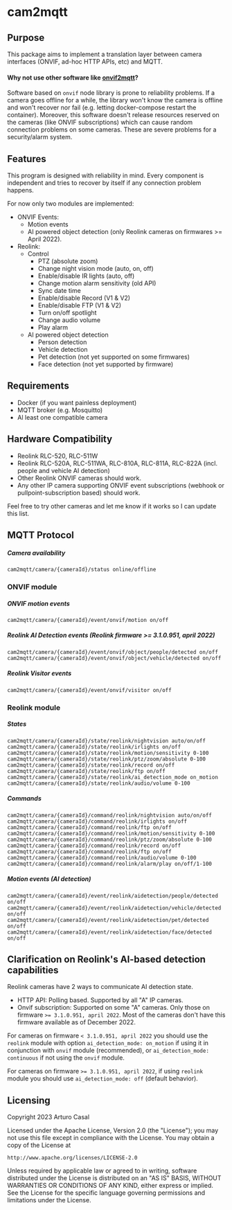 # cam2mqtt

## Purpose

This package aims to implement a translation layer between camera interfaces 
(ONVIF, ad-hoc HTTP APIs, etc) and MQTT.

#### Why not use other software like [onvif2mqtt](https://github.com/dmitrif/onvif2mqtt)?

Software based on `onvif` node library is prone to reliability problems.
If a camera goes offline for a while, the library won't know the camera is offline
and won't recover nor fail (e.g. letting docker-compose restart the container).
Moreover, this software doesn't release resources reserved on the cameras (like ONVIF subscriptions)
which can cause random connection problems on some cameras.
These are severe problems for a security/alarm system.

## Features

This program is designed with reliability in mind. Every component is independent and tries
to recover by itself if any connection problem happens.

For now only two modules are implemented:
* ONVIF Events:
  * Motion events
  * AI powered object detection (only Reolink cameras on firmwares >= April 2022).
* Reolink:
  * Control
    * PTZ (absolute zoom)
    * Change night vision mode (auto, on, off)
    * Enable/disable IR lights (auto, off)
    * Change motion alarm sensitivity (old API)
    * Sync date time
    * Enable/disable Record (V1 & V2)
    * Enable/disable FTP (V1 & V2)
    * Turn on/off spotlight
    * Change audio volume
    * Play alarm
  * AI powered object detection
    * Person detection
    * Vehicle detection
    * Pet detection (not yet supported on some firmwares)
    * Face detection (not yet supported by firmware)

## Requirements
* Docker (if you want painless deployment)
* MQTT broker (e.g. Mosquitto)
* Al least one compatible camera

## Hardware Compatibility
* Reolink RLC-520, RLC-511W
* Reolink RLC-520A, RLC-511WA, RLC-810A, RLC-811A, RLC-822A (incl. people and vehicle AI detection)
* Other Reolink ONVIF cameras should work.
* Any other IP camera supporting ONVIF event subscriptions (webhook or pullpoint-subscription based) should work.

Feel free to try other cameras and let me know if it works so I can update this list.

## MQTT Protocol

##### Camera availability
    cam2mqtt/camera/{cameraId}/status online/offline

### ONVIF module

##### ONVIF motion events
    cam2mqtt/camera/{cameraId}/event/onvif/motion on/off

##### Reolink AI Detection events (Reolink firmware >= 3.1.0.951, april 2022)
    cam2mqtt/camera/{cameraId}/event/onvif/object/people/detected on/off
    cam2mqtt/camera/{cameraId}/event/onvif/object/vehicle/detected on/off

##### Reolink Visitor events
    cam2mqtt/camera/{cameraId}/event/onvif/visitor on/off

### Reolink module

##### States
    cam2mqtt/camera/{cameraId}/state/reolink/nightvision auto/on/off
    cam2mqtt/camera/{cameraId}/state/reolink/irlights on/off
    cam2mqtt/camera/{cameraId}/state/reolink/motion/sensitivity 0-100
    cam2mqtt/camera/{cameraId}/state/reolink/ptz/zoom/absolute 0-100
    cam2mqtt/camera/{cameraId}/state/reolink/record on/off
    cam2mqtt/camera/{cameraId}/state/reolink/ftp on/off
    cam2mqtt/camera/{cameraId}/state/reolink/ai_detection_mode on_motion
    cam2mqtt/camera/{cameraId}/state/reolink/audio/volume 0-100

##### Commands
    cam2mqtt/camera/{cameraId}/command/reolink/nightvision auto/on/off
    cam2mqtt/camera/{cameraId}/command/reolink/irlights on/off
    cam2mqtt/camera/{cameraId}/command/reolink/ftp on/off
    cam2mqtt/camera/{cameraId}/command/reolink/motion/sensitivity 0-100
    cam2mqtt/camera/{cameraId}/command/reolink/ptz/zoom/absolute 0-100
    cam2mqtt/camera/{cameraId}/command/reolink/record on/off
    cam2mqtt/camera/{cameraId}/command/reolink/ftp on/off
    cam2mqtt/camera/{cameraId}/command/reolink/audio/volume 0-100
    cam2mqtt/camera/{cameraId}/command/reolink/alarm/play on/off/1-100

##### Motion events (AI detection)
    cam2mqtt/camera/{cameraId}/event/reolink/aidetection/people/detected on/off
    cam2mqtt/camera/{cameraId}/event/reolink/aidetection/vehicle/detected on/off
    cam2mqtt/camera/{cameraId}/event/reolink/aidetection/pet/detected on/off
    cam2mqtt/camera/{cameraId}/event/reolink/aidetection/face/detected on/off

## Clarification on Reolink's AI-based detection capabilities

Reolink cameras have 2 ways to communicate AI detection state.
 * HTTP API: Polling based. Supported by all "A" IP cameras.
 * Onvif subscription: Supported on some "A" cameras. Only those on firmware `>= 3.1.0.951, april 2022`. Most of the cameras don't have this firmware available as of December 2022.

For cameras on firmware `< 3.1.0.951, april 2022` you should use the `reolink` module with option `ai_detection_mode: on_motion` if using it in conjunction with `onvif` module (recommended), or `ai_detection_mode: continuous` if not using the `onvif` module. 

For cameras on firmware `>= 3.1.0.951, april 2022`, if using `reolink` module you should use `ai_detection_mode: off` (default behavior).

## Licensing
Copyright 2023 Arturo Casal

Licensed under the Apache License, Version 2.0 (the "License");
you may not use this file except in compliance with the License.
You may obtain a copy of the License at

    http://www.apache.org/licenses/LICENSE-2.0

Unless required by applicable law or agreed to in writing, software
distributed under the License is distributed on an "AS IS" BASIS,
WITHOUT WARRANTIES OR CONDITIONS OF ANY KIND, either express or implied.
See the License for the specific language governing permissions and
limitations under the License.
